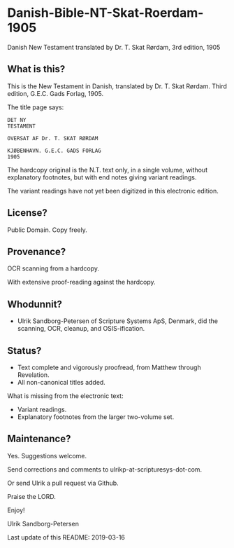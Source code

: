 # Danish-Bible-NT-Skat-Roerdam-1905
Danish New Testament translated by Dr. T. Skat Rørdam, 3rd edition, 1905

## What is this?

This is the New Testament in Danish, translated by Dr. T. Skat
Rørdam. Third edition, G.E.C. Gads Forlag, 1905.

The title page says:

```
DET NY
TESTAMENT

OVERSAT AF Dr. T. SKAT RØRDAM

KJØBENHAVN. G.E.C. GADS FORLAG
1905
```

The hardcopy original is the N.T. text only, in a single volume,
without explanatory footnotes, but with end notes giving variant
readings.

The variant readings have not yet been digitized in this electronic edition.

## License?

Public Domain. Copy freely.


##  Provenance?

OCR scanning from a hardcopy.

With extensive proof-reading against the hardcopy.


## Whodunnit?

- Ulrik Sandborg-Petersen of Scripture Systems ApS, Denmark, did the
  scanning, OCR, cleanup, and OSIS-ification.

## Status?

- Text complete and vigorously proofread, from Matthew through Revelation.
- All non-canonical titles added.

What is missing from the electronic text:

- Variant readings.
- Explanatory footnotes from the larger two-volume set.


## Maintenance?

Yes.  Suggestions welcome.

Send corrections and comments to ulrikp-at-scripturesys-dot-com.

Or send Ulrik a pull request via Github.





Praise the LORD.

Enjoy!

Ulrik Sandborg-Petersen

Last update of this README: 2019-03-16
